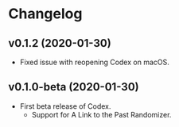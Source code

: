 # Changelog

## v0.1.2 (2020-01-30)

- Fixed issue with reopening Codex on macOS.

## v0.1.0-beta (2020-01-30)

- First beta release of Codex.
  - Support for A Link to the Past Randomizer.
